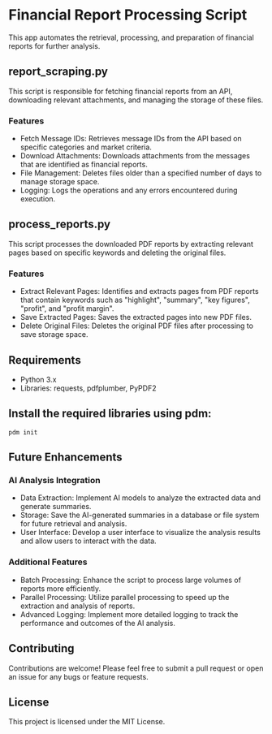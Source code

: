 # Financial Report Processing Script
This app automates the retrieval, processing, and preparation of financial reports for further analysis.

## report_scraping.py
This script is responsible for fetching financial reports from an API, downloading relevant attachments, and managing the storage of these files.

### Features
- Fetch Message IDs: Retrieves message IDs from the API based on specific categories and market criteria.
- Download Attachments: Downloads attachments from the messages that are identified as financial reports.
- File Management: Deletes files older than a specified number of days to manage storage space.
- Logging: Logs the operations and any errors encountered during execution.

## process_reports.py
This script processes the downloaded PDF reports by extracting relevant pages based on specific keywords and deleting the original files.

### Features
- Extract Relevant Pages: Identifies and extracts pages from PDF reports that contain keywords such as "highlight", "summary", "key figures", "profit", and "profit margin".
- Save Extracted Pages: Saves the extracted pages into new PDF files.
- Delete Original Files: Deletes the original PDF files after processing to save storage space.


## Requirements
- Python 3.x
- Libraries: requests, pdfplumber, PyPDF2

## Install the required libraries using pdm:
```
pdm init
```


## Future Enhancements
### AI Analysis Integration
- Data Extraction: Implement AI models to analyze the extracted data and generate summaries.
- Storage: Save the AI-generated summaries in a database or file system for future retrieval and analysis.
- User Interface: Develop a user interface to visualize the analysis results and allow users to interact with the data.
### Additional Features
- Batch Processing: Enhance the script to process large volumes of reports more efficiently.
- Parallel Processing: Utilize parallel processing to speed up the extraction and analysis of reports.
- Advanced Logging: Implement more detailed logging to track the performance and outcomes of the AI analysis.

## Contributing
Contributions are welcome! Please feel free to submit a pull request or open an issue for any bugs or feature requests.

## License
This project is licensed under the MIT License.